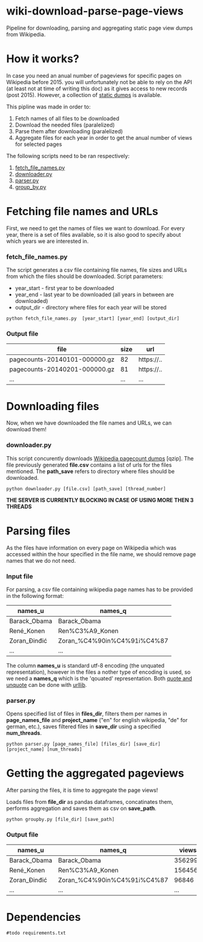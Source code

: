 # wiki-download-parse-page-views
Pipeline for downloading, parsing and aggregating static page view dumps from Wikipedia.

# How it works?

In case you need an anual number of pageviews for specific pages on Wikipedia before 2015. you will unfortunately not be able to rely on the API (at least not at time of writing this doc) as it gives access to new records (post 2015). However, a collection of [static dumps](https://dumps.wikimedia.org/other/pagecounts-raw/) is available. 

This pipline was made in order to: 

1. Fetch names of all files to be downloaded
2. Download the needed files (paralelized)
3. Parse them after downloading (paralelized)
4. Aggregate files for each year in order to get the anual number of views for selected pages

The following scripts need to be ran respectively:

1. [fetch_file_names.py](https://github.com/gesiscss/wiki-download-parse-page-views/blob/master/fetch_file_names.py)
2. [downloader.py](https://github.com/gesiscss/wiki-download-parse-page-views/blob/master/downloader.py)
3. [parser.py](https://github.com/gesiscss/wiki-download-parse-page-views/blob/master/parser.py)
4. [group_by.py](https://github.com/gesiscss/wiki-download-parse-page-views/blob/master/group_by.py)

# Fetching file names and URLs

First, we need to get the names of files we want to download. For every year, there is a set of files available, so it is also good to specify about which years we are interested in. 

### fetch_file_names.py 

The script generates a csv file containing file names, file sizes and URLs from which the files should be downloaded. Script parameters:
* year_start - first year to be downloaded
* year_end - last year to be downloaded (all years in between are  downloaded)
* output_dir - directory where files for each year will be stored

```{r, engine='bash', count_lines}
python fetch_file_names.py  [year_start] [year_end] [output_dir]
```
### Output file

file | size |url |
--- |--- |--- |
pagecounts-20140101-000000.gz |82| https://.. |
pagecounts-20140201-000000.gz |81| https://.. |
... | ... | ... |

# Downloading files

Now, when we have downloaded the file names and URLs, we can download them! 

### downloader.py 

This script concurently downloads [Wikipedia pagecount dumps](https://dumps.wikimedia.org/other/pagecounts-raw/) [qzip]. The file previously generated **file.csv** contains a list of urls for the files mentioned. The **path_save** refers to directory where files should be downloaded. 

```{r, engine='bash', count_lines}
python downloader.py [file.csv] [path_save] [thread_number]
```
**THE SERVER IS CURRENTLY BLOCKING IN CASE OF USING MORE THEN 3 THREADS**

# Parsing files

As the files have information on every page on Wikipedia which was accessed within the hour specified in the file name, we should remove page names that we do not need.

### Input file

For parsing, a csv file containing wikipedia page names has to be provided in the following format:

names_u | names_q |
--- |--- |
Barack_Obama |Barack_Obama| 
René_Konen |Ren%C3%A9_Konen| 
Zoran_Đinđić |Zoran_%C4%90in%C4%91i%C4%87|
... | ... | 

The column **names_u** is standard utf-8 encoding (the unquated representation), however in the files a nother type of encoding is used, so we need a **names_q** which is the 'qouated' representation. Both [quote and unquote](https://stackoverflow.com/questions/300445/how-to-unquote-a-urlencoded-unicode-string-in-python) can be done with [urllib](https://docs.python.org/2/library/urllib.html).

### parser.py

Opens specified list of files in **files_dir**, filters them per names in **page_names_file** and **project_name** ("en" for english wikipedia, "de" for german, etc.), saves filtered files in **save_dir** using
a specified **num_threads**.

```{r, engine='bash', count_lines}
python parser.py [page_names_file] [files_dir] [save_dir] [project_name] [num_threads]
```

# Getting the aggregated pageviews

After parsing the files, it is time to aggregate the page views! 

Loads files from **file_dir** as pandas dataframes, concatinates them, performs aggregation and saves them as csv on **save_path**. 

```{r, engine='bash', count_lines}
python groupby.py [file_dir] [save_path] 
```

### Output file

names_u | names_q | views |
--- |--- | --- |
Barack_Obama |Barack_Obama| 3562998 | 
René_Konen |Ren%C3%A9_Konen| 156456 |
Zoran_Đinđić |Zoran_%C4%90in%C4%91i%C4%87| 96846 |
... | ... | ... |

# Dependencies

```{r, engine='bash', count_lines}
#todo requirements.txt
```
